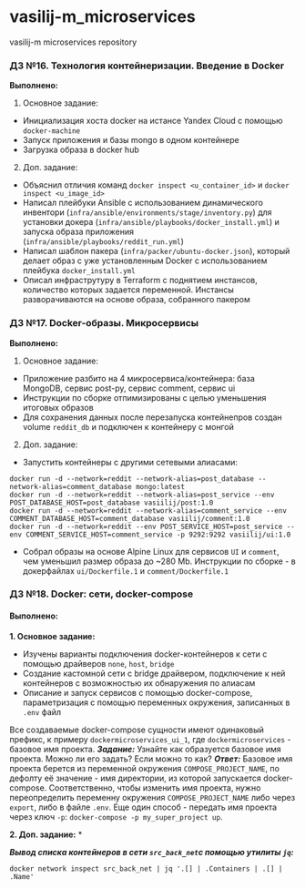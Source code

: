 # vasilij-m_microservices
vasilij-m microservices repository

### ДЗ №16. Технология контейнеризации. Введение в Docker

**Выполнено:**
1. Основное задание:
  * Инициализация хоста docker на истансе Yandex Cloud с помощью `docker-machine`
  * Запуск приложения и базы mongo в одном контейнере
  * Загрузка образа в docker hub

2. Доп. задание:
  * Объяснил отличия команд `docker inspect <u_container_id>` и `docker inspect <u_image_id>`
  * Написал плейбуки Ansible с использованием динамического инвентори (`infra/ansible/environments/stage/inventory.py`) для установки докера (`infra/ansible/playbooks/docker_install.yml`) и запуска образа приложения (`infra/ansible/playbooks/reddit_run.yml`)
  * Написал шаблон пакера (`infra/packer/ubuntu-docker.json`), который делает образ с уже установленным Docker с использованием плейбука `docker_install.yml`
  * Описал инфраструтуру в Terraform с поднятием инстансов, количество которых задается переменной. Инстансы разворачиваются на основе образа, собранного пакером


### ДЗ №17. Docker-образы. Микросервисы

**Выполнено:**
1. Основное задание:
  * Приложение разбито на 4 микросервиса/контейнера: база MongoDB, сервис post-py, сервис comment, сервис ui
  * Инструкции по сборке отпимизированы с целью уменьшения итоговых образов
  * Для сохранения данных после перезапуска контейнепров создан volume `reddit_db` и подключен к контейнеру с монгой

2. Доп. задание:
  * Запустить контейнеры с другими сетевыми алиасами:
  ```
  docker run -d --network=reddit --network-alias=post_database --network-alias=comment_database mongo:latest
  docker run -d --network=reddit --network-alias=post_service --env POST_DATABASE_HOST=post_database vasiilij/post:1.0
  docker run -d --network=reddit --network-alias=comment_service --env COMMENT_DATABASE_HOST=comment_database vasiilij/comment:1.0
  docker run -d --network=reddit --env POST_SERVICE_HOST=post_service --env COMMENT_SERVICE_HOST=comment_service -p 9292:9292 vasiilij/ui:1.0
  ```
  * Собрал образы на основе Alpine Linux для сервисов `UI` и `comment`, чем уменьшил размер образа до ~280 Mb. Инструкции по сборке - в докерфайлах `ui/Dockerfile.1` и `comment/Dockerfile.1`


### ДЗ №18. Docker: сети, docker-compose

#### Выполнено:
**1. Основное задание:**
  * Изучены варианты подключения docker-контейнеров к сети с помощью драйверов `none`, `host`, `bridge`
  * Создание кастомной сети с bridge драйвером, подключение к ней контейнеров с возможностью их обнаружения по алиасам
  * Описание и запуск сервисов с помощью docker-compose, параметризация с помощью переменных окружения, записанных в `.env` файл

Все создаваемые docker-compose сущности имеют одинаковый префикс, к примеру `dockermicroservices_ui_1`, где
`dockermicroservices` - базовое имя проекта.
***Задание:***
Узнайте как образуется базовое имя проекта. Можно ли его задать? Если можно то как?
***Ответ:***
Базовое имя проекта берется из переменной окружения `COMPOSE_PROJECT_NAME`, по дефолту её значение - имя директории, из которой запускается docker-compose. Соответственно, чтобы изменить имя проекта, нужно переопределить переменну окружения `COMPOSE_PROJECT_NAME` либо через `export`, либо в файле `.env`. Еще один способ - передать имя проекта через ключ `-p`: `docker-compose -p my_super_project up`.

**2. Доп. задание:**
  *


***Вывод списка контейнеров в сети `src_back_net`с помощью утилиты `jq`:***
```
docker network inspect src_back_net | jq '.[] | .Containers | .[] | .Name'
```
